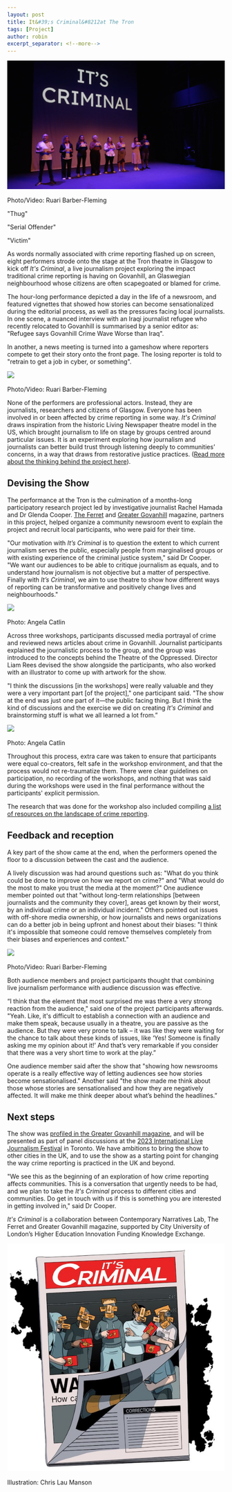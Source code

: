 ```yaml
---
layout: post
title: It&#39;s Criminal&#8212at The Tron 
tags: [Project]
author: robin
excerpt_separator: <!--more-->
---
```

![](/assets/img/itscriminal/stage.png)
<p class="caption">Photo/Video: Ruari Barber-Fleming</p>

"Thug"

"Serial Offender"

"Victim"

As words normally associated with crime reporting flashed up on screen, eight performers strode onto the stage at the Tron theatre in Glasgow to kick off _It's Criminal_, a live journalism project exploring the impact traditional crime reporting is having on Govanhill, an Glaswegian neighbourhood whose citizens are often scapegoated or blamed for crime.

<!--more-->

The hour-long performance depicted a day in the life of a newsroom, and featured vignettes that showed how stories can become sensationalized during the editorial process, as well as the pressures facing local journalists. In one scene, a nuanced interview with an Iraqi journalist refugee who recently relocated to Govanhill is summarised by a senior editor as: "Refugee says Govanhill Crime Wave Worse than Iraq".

In another, a news meeting is turned into a gameshow where reporters compete to get their story onto the front page. The losing reporter is told to "retrain to get a job in cyber, or something".

![](/assets/img/itscriminal/gameshow.png)
<p class="caption">Photo/Video: Ruari Barber-Fleming</p>

None of the performers are professional actors. Instead, they are journalists, researchers and citizens of Glasgow. Everyone has been involved in or been affected by crime reporting in some way. _It's Criminal_ draws inspiration from the historic Living Newspaper theatre model in the US, which brought journalism to life on stage by groups centred around particular issues. It is an experiment exploring how journalism and journalists can better build trust through listening deeply to communities’ concerns, in a way that draws from restorative justice practices. ([Read more about the thinking behind the project here](https://contemporarynarratives.org/2023/02/13/its-criminal.html)).


## Devising the Show

The performance at the Tron is the culmination of a months-long participatory research project led by investigative journalist Rachel Hamada and Dr Glenda Cooper. [The Ferret](https://theferret.scot/) and [Greater Govanhill](https://www.greatergovanhill.com/) magazine, partners in this project, helped organize a community newsroom event to explain the project and recruit local participants, who were paid for their time.

"Our motivation with _It’s Criminal_ is to question the extent to which current journalism serves the public, especially people from marginalised groups or with existing experience of the criminal justice system," said Dr Cooper. "We want our audiences to be able to critique journalism as equals, and to understand how journalism is not objective but a matter of perspective. Finally with _It’s Criminal_, we aim to use theatre to show how different ways of reporting can be transformative and positively change lives and neighbourhoods."

![](/assets/img/itscriminal/community.png)
<p class="caption">Photo: Angela Catlin</p>


Across three workshops, participants discussed media portrayal of crime and reviewed news articles about crime in Govanhill. Journalist participants explained the journalistic process to the group, and the group was introduced to the concepts behind the Theatre of the Oppressed. Director Liam Rees devised the show alongside the participants, who also worked with an illustrator to come up with artwork for the show.

"I think the discussions [in the workshops] were really valuable and they were a very important part [of the project]," one participant said. "The show at the end was just one part of it—the public facing thing. But I think the kind of discussions and the exercise we did on creating _It's Criminal_ and brainstorming stuff is what we all learned a lot from.”

![](/assets/img/itscriminal/workshop.jpg)
<p class="caption">Photo: Angela Catlin</p>

Throughout this process, extra care was taken to ensure that participants were equal co-creators, felt safe in the workshop environment, and that the process would not re-traumatize them. There were clear guidelines on participation, no recording of the workshops, and nothing that was said during the workshops were used in the final performance without the participants' explicit permission.

The research that was done for the workshop also included compiling [a list of resources on the landscape of crime reporting](https://drive.google.com/drive/folders/1E1zdZRB9v1EO6I7xskITG4r-s-MO1Mya).


## Feedback and reception

A key part of the show came at the end, when the performers opened the floor to a discussion between the cast and the audience. 

A lively discussion was had around questions such as: "What do you think could be done to improve on how we report on crime?" and "What would do the most to make you trust the media at the moment?" One audience member pointed out that "without long-term relationships [between journalists and the community they cover], areas get known by their worst, by an individual crime or an individual incident." Others pointed out issues with off-shore media ownership, or how journalists and news organizations can do a better job in being upfront and honest about their biases: "I think it's impossible that someone could remove themselves completely from their biases and experiences and context."

![](/assets/img/itscriminal/qna.png)
<p class="caption">Photo/Video: Ruari Barber-Fleming</p>

Both audience members and project participants thought that combining live journalism performance with audience discussion was effective. 

“I think that the element that most surprised me was there a very strong reaction from the audience," said one of the project participants afterwards. "Yeah. Like, it's difficult to establish a connection with an audience and make them speak, because usually in a theatre, you are passive as the audience. But they were very prone to talk – it was like they were waiting for the chance to talk about these kinds of issues, like ‘Yes! Someone is finally asking me my opinion about it!’ And that’s very remarkable if you consider that there was a very short time to work at the play.”

One audience member said after the show that "showing how newsrooms operate is a really effective way of letting audiences see how stories become sensationalised." Another said "the show made me think about those whose stories are sensationalised and how they are negatively affected. It will make me think deeper about what’s behind the headlines.”


## Next steps

The show was [profiled in the Greater Govanhill magazine](https://www.greatergovanhill.com/latest/its-criminal-at-the-tron-theatrenbsp), and will be presented as part of panel discussions at the [2023 International Live Journalism Festival](https://livejournalismfest.com/) in Toronto. We have ambitions to bring the show to other cities in the UK, and to use the show as a starting point for changing the way crime reporting is practiced in the UK and beyond.

"We see this as the beginning of an exploration of how crime reporting affects communities. This is a conversation that urgently needs to be had, and we plan to take the _It's Criminal_ process to different cities and communities. Do get in touch with us if this is something you are interested in getting involved in," said Dr Cooper.

_It's Criminal_ is a collaboration between Contemporary Narratives Lab, The Ferret and Greater Govanhill magazine, supported by City University of London’s Higher Education Innovation Funding Knowledge Exchange.

![](/assets/img/itscriminal/poster.jpg)
<p class="caption">Illustration: Chris Lau Manson</p>

